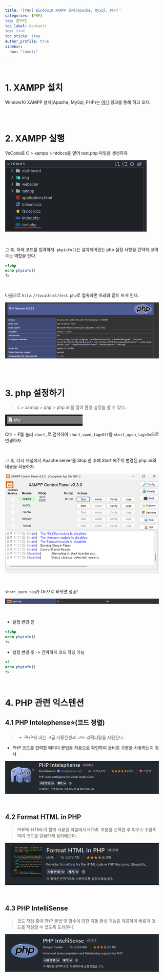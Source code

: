 ```yaml
---
title: "[PHP] Window10 XAMPP 설치(Apache, MySql, PHP)"
categories: [PHP]
tag: [PHP]
toc_label: Contents
toc: true
toc_sticky: true
author_profile: true
sidebar:
  nav: "counts"
---
```


<br>

# 1. XAMPP 설치

Window10 XAMPP 설치(Apache, MySql, PHP)는 [여기](https://jongminlee0.github.io/2020/10/23/phpapache/) 링크를 통해 하고 오자.

<br><br>

# 2. XAMPP 실행

VsCode로 C > xampp > htdocs를 열어 test.php 파일을 생성하자

![](/assets/images/2024/2024-03-25-23-38-47.png)

<br>

그 후, 아래 코드를 입력하자. `phpinfo()`는 설치되어있는 php 설정 사항을 간략히 보여주는 역할을 한다.

```php
<?php
echo phpinfo()
?>
```

<br>

다음으로 `http://localhost/test.php`로 접속하면 아래와 같이 뜨게 된다.

![](/assets/images/2024/2024-03-25-23-41-25.png)

<br><br>

# 3. php 설정하기

> c > xampp > php > php.ini를 열어 환경 설정을 할 수 있다.

![](/assets/images/2024/2024-03-25-23-45-51.png)

Ctrl + F를 눌러 `short_`로 검색하여 `short_open_tag=Off`를 `short_open_tag=On`으로 변경하자

<br>

그 후, 다시 패널에서 Apache server를 Stop 한 후에 Start 해주어 변경된 php.ini의 내용을 적용하자.

![](/assets/images/2024/2024-03-25-23-48-59.png)

<br>

`short_open_tag`가 On으로 바뀌면 성공!

![](/assets/images/2024/다시%20.png)

<br>

- 설정 변경 전

```php
<?php
echo phpinfo()
?>
```

- 설정 변경 후 -> 간략하게 코드 작성 가능

```php
<?
echo phpinfo()
?>
```

<br>

# 4. PHP 관련 익스텐션

## 4.1 PHP Intelephense⭐(코드 정렬)

> - PHP에 대한 고급 자동완성과 코드 리팩터링을 지원한다.

- PHP 코드를 입력할 때마다 문법을 자동으로 확인하여 올바른 구문을 사용하는지 검사

![](/assets/images/2024/2024-03-26-00-01-13.png)

<br>

## 4.2 Format HTML in PHP

> PHP와 HTML이 함께 사용된 파일에서 HTML 부분을 선택한 후 마우스 우클릭하여 코드를 깔끔하게 정리해준다.

![](/assets/images/2024/2024-03-25-23-59-43.png)

<br>

## 4.3 PHP IntelliSense

> 코드 작성 중에 PHP 문법 및 함수에 대한 자동 완성 기능을 제공하여 빠르게 코드를 작성할 수 있도록 도와준다.

![](/assets/images/2024/2024-03-26-00-01-52.png)

<br><br>
